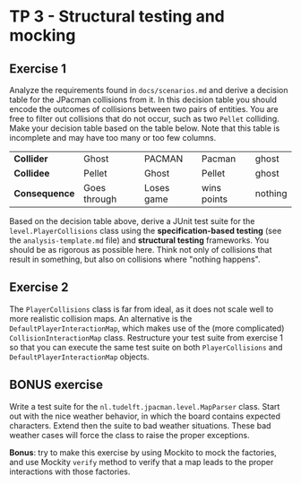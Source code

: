 # TP 3 - Structural testing and mocking

## Exercise 1

Analyze the requirements found in `docs/scenarios.md` and derive a decision table for the JPacman collisions from it. In this decision table you should encode the outcomes of collisions between two pairs of entities. You are free to filter out collisions that do not occur, such as two `Pellet` colliding. Make your decision table based on the table below. Note that this table is incomplete and may have too many or too few columns.

|                 |              |            |             |        |
|-----------------|--------------|------------|-------------|--------|
| **Collider**    | Ghost        | PACMAN     | Pacman      | ghost  |
| **Collidee**    | Pellet       | Ghost      | Pellet      | ghost  |
| **Consequence** | Goes through | Loses game | wins points | nothing|


Based on the decision table above, derive a JUnit test suite for the `level.PlayerCollisions` class using the **specification-based testing** (see the `analysis-template.md` file) and **structural testing** frameworks. You should be as rigorous as possible here. Think not only of collisions that result in something, but also on collisions where "nothing happens".

## Exercise 2

The `PlayerCollisions` class is far from ideal, as it does not scale well to more realistic collision maps. An alternative is the `DefaultPlayerInteractionMap`, which makes use of the (more complicated) `CollisionInteractionMap` class. Restructure your test suite from exercise 1 so that you can execute the same test suite on both `PlayerCollisions` and `DefaultPlayerInteractionMap` objects.

## BONUS exercise

Write a test suite for the `nl.tudelft.jpacman.level.MapParser` class. Start out with the nice weather behavior, in which the board contains expected characters. Extend then the suite to bad weather situations. These bad weather cases will force the class to raise the proper exceptions.

**Bonus**: try to make this exercise by using Mockito to mock the factories, and use Mockity `verify` method to verify that a map leads to the proper interactions with those factories.